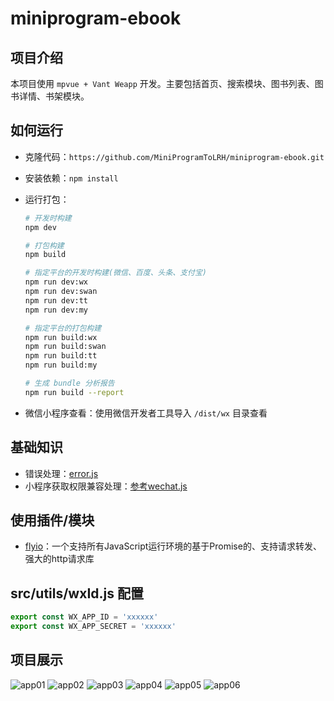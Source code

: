 # miniprogram-ebook

## 项目介绍

本项目使用 `mpvue + Vant Weapp` 开发。主要包括首页、搜索模块、图书列表、图书详情、书架模块。

## 如何运行

+ 克隆代码：`https://github.com/MiniProgramToLRH/miniprogram-ebook.git`
+ 安装依赖：`npm install`
+ 运行打包：

  ``` bash
  # 开发时构建
  npm dev

  # 打包构建
  npm build

  # 指定平台的开发时构建(微信、百度、头条、支付宝)
  npm run dev:wx
  npm run dev:swan
  npm run dev:tt
  npm run dev:my

  # 指定平台的打包构建
  npm run build:wx
  npm run build:swan
  npm run build:tt
  npm run build:my

  # 生成 bundle 分析报告
  npm run build --report
  ```

+ 微信小程序查看：使用微信开发者工具导入 `/dist/wx` 目录查看

## 基础知识

+ 错误处理：[error.js](./src/utils/error.js)
+ 小程序获取权限兼容处理：[参考wechat.js](./src/api/wechat.js)

## 使用插件/模块

+ [flyio](https://wendux.github.io/dist/#/doc/flyio/readme)：一个支持所有JavaScript运行环境的基于Promise的、支持请求转发、强大的http请求库

## src/utils/wxId.js 配置

``` javascript
export const WX_APP_ID = 'xxxxxx'
export const WX_APP_SECRET = 'xxxxxx'
```

## 项目展示

![app01](./readme/images/app01.png)
![app02](./readme/images/app02.png)
![app03](./readme/images/app03.png)
![app04](./readme/images/app04.png)
![app05](./readme/images/app05.png)
![app06](./readme/images/app06.png)
